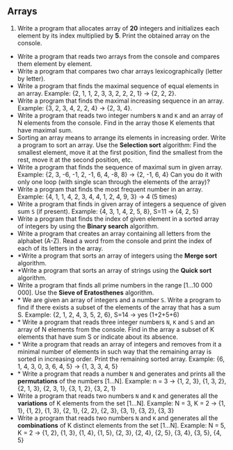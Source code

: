 ## Arrays

1. Write a program that allocates array of **20** integers and initializes each element by its index multiplied by **5**. Print the obtained array on the console.
* Write a program that reads two arrays from the console and compares them element by element.
* Write a program that compares two char arrays lexicographically (letter by letter).
* Write a program that finds the maximal sequence of equal elements in an array. Example: {2, 1, 1, 2, 3, 3, 2, 2, 2, 1} -> {2, 2, 2}.
* Write a program that finds the maximal increasing sequence in an array. Example: {3, 2, 3, 4, 2, 2, 4} -> {2, 3, 4}.
* Write a program that reads two integer numbers `N` and `K` and an array of N elements from the console. Find in the array those K elements that have maximal sum.
* Sorting an array means to arrange its elements in increasing order. Write a program to sort an array. Use the **Selection sort** algorithm: Find the smallest element, move it at the first position, find the smallest from the rest, move it at the second position, etc.
* Write a program that finds the sequence of maximal sum in given array. Example: {2, 3, -6, -1, 2, -1, 6, 4, -8, 8} -> {2, -1, 6, 4} Can you do it with only one loop (with single scan through the elements of the array)?
* Write a program that finds the most frequent number in an array. Example: {4, 1, 1, 4, 2, 3, 4, 4, 1, 2, 4, 9, 3} -> 4 (5 times)
* Write a program that finds in given array of integers a sequence of given sum `S` (if present). Example: {4, 3, 1, 4, 2, 5, 8}, S=11 -> {4, 2, 5}
* Write a program that finds the index of given element in a sorted array of integers by using the **Binary search** algorithm.
* Write a program that creates an array containing all letters from the alphabet (A-Z). Read a word from the console and print the index of each of its letters in the array.
* \*Write a program that sorts an array of integers using the **Merge sort** algorithm.
* \*Write a program that sorts an array of strings using the **Quick sort** algorithm.
* Write a program that finds all prime numbers in the range [1...10 000 000]. Use the **Sieve of Eratosthenes** algorithm.
* \* We are given an array of integers and a number `S`. Write a program to find if there exists a subset of the elements of the array that has a sum S. Example: {2, 1, 2, 4, 3, 5, 2, 6}, S=14 -> yes (1+2+5+6)
* \* Write a program that reads three integer numbers `N`, `K` and `S` and an array of N elements from the console. Find in the array a subset of K elements that have sum S or indicate about its absence.
* \* Write a program that reads an array of integers and removes from it a minimal number of elements in such way that the remaining array is sorted in increasing order. Print the remaining sorted array. Example: {6, 1, 4, 3, 0, 3, 6, 4, 5} -> {1, 3, 3, 4, 5}
* \* Write a program that reads a number `N` and generates and prints all the **permutations** of the numbers [1...N]. Example: n = 3 -> {1, 2, 3}, {1, 3, 2}, {2, 1, 3}, {2, 3, 1}, {3, 1, 2}, {3, 2, 1}
* Write a program that reads two numbers `N` and `K` and generates all the **variations** of K elements from the set [1...N]. Example: N = 3, K = 2 -> {1, 1}, {1, 2}, {1, 3}, {2, 1}, {2, 2}, {2, 3}, {3, 1}, {3, 2}, {3, 3}
* Write a program that reads two numbers `N` and `K` and generates all the **combinations** of K distinct elements from the set [1...N]. Example: N = 5, K = 2 -> {1, 2}, {1, 3}, {1, 4}, {1, 5}, {2, 3}, {2, 4}, {2, 5}, {3, 4}, {3, 5}, {4, 5}